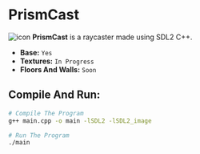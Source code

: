 # PrismCast
![icon](https://github.com/user-attachments/assets/8ffe8863-d246-4c90-83e8-4f68d1231bb5)
**PrismCast** is a raycaster made using SDL2 C++.
- **Base:** `Yes`
- **Textures:** `In Progress`
- **Floors And Walls:** `Soon`
## Compile And Run:
```sh
# Compile The Program
g++ main.cpp -o main -lSDL2 -lSDL2_image

# Run The Program
./main
```

